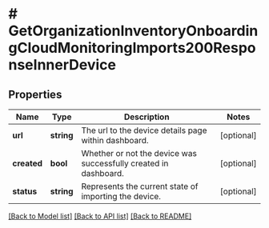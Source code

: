 # # GetOrganizationInventoryOnboardingCloudMonitoringImports200ResponseInnerDevice

## Properties

Name | Type | Description | Notes
------------ | ------------- | ------------- | -------------
**url** | **string** | The url to the device details page within dashboard. | [optional]
**created** | **bool** | Whether or not the device was successfully created in dashboard. | [optional]
**status** | **string** | Represents the current state of importing the device. | [optional]

[[Back to Model list]](../../README.md#models) [[Back to API list]](../../README.md#endpoints) [[Back to README]](../../README.md)
